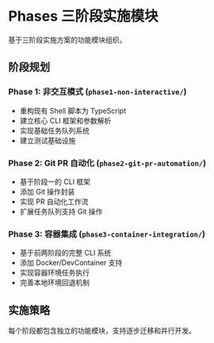 # Phases 三阶段实施模块

基于三阶段实施方案的功能模块组织。

## 阶段规划

### Phase 1: 非交互模式 (`phase1-non-interactive/`)

- 重构现有 Shell 脚本为 TypeScript
- 建立核心 CLI 框架和参数解析
- 实现基础任务队列系统
- 建立测试基础设施

### Phase 2: Git PR 自动化 (`phase2-git-pr-automation/`)

- 基于阶段一的 CLI 框架
- 添加 Git 操作封装
- 实现 PR 自动化工作流
- 扩展任务队列支持 Git 操作

### Phase 3: 容器集成 (`phase3-container-integration/`)

- 基于前两阶段的完整 CLI 系统
- 添加 Docker/DevContainer 支持
- 实现容器环境任务执行
- 完善本地环境回退机制

## 实施策略

每个阶段都包含独立的功能模块，支持逐步迁移和并行开发。
